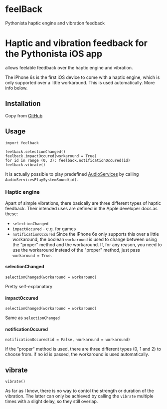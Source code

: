 # feelBack
Pythonista haptic engine and vibration feedback

# Haptic and vibration feedback for the Pythonista iOS app
allows feelable feedback over the haptic engine and vibration.

The iPhone 6s is the first iOS device to come with a haptic engine, which is only supported over a little workaround. This is used automatically. More info below.

## Installation
Copy from [GitHub](https://github.com/Dr1zz3l/feelback)

## Usage

    import feelback
    
    feelback.selectionChanged()
    feelback.impactOccured(workaround = True)
    for id in range (0, 3): feelback.notificationOccured(id)
    feelback.vibrate()
It is actually possible to play predefined [AudioServices](https://iphonedevwiki.net/index.php/AudioServices) by calling `AudioServicesPlaySystemSound(id)`.

### Haptic engine
Apart of simple vibrations, there basically are three different types of haptic feedback. Their intended uses are defined in the Apple developer docs as these:
- `selectionChanged` 
- `impactOccured` - e.g. for games
- `notificationOccured`
Since the iPhone 6s only supports this over a little workaround, the boolean `workaround` is used to change between using the "proper" method and the workaround.
If, for any reason, you need to use the workaround instead of the "proper" method, just pass `workaround = True`.

#### selectionChanged

    selectionChanged(workaround = workaround)
Pretty self-explanatory

#### impactOccured
    selectionChanged(workaround = workaround)
Same as `selectionChanged`

#### notificationOccured
    notificationOccured(id = False, workaround = workaround)
If the "proper" method is used, there are three different types (0, 1 and 2) to choose from. if no id is passed, the workaround is used automatically.

## vibrate
    vibrate()
As far as I know, there is no way to contol the strength or duration of the vibration. The latter can only be achieved by calling the `vibrate` multiple times with a slight delay, so they still overlap.


